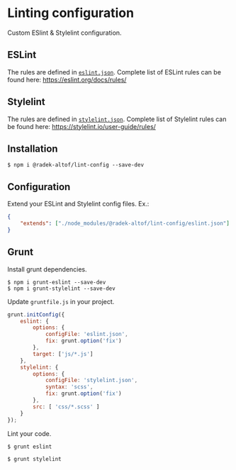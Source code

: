 # Linting configuration

Custom ESlint & Stylelint configuration.


## ESLint

The rules are defined in [`eslint.json`](eslint.json). Complete list of ESLint rules can be found here: https://eslint.org/docs/rules/


## Stylelint

The rules are defined in [`stylelint.json`](stylelint.json). Complete list of Stylelint rules can be found here: https://stylelint.io/user-guide/rules/


## Installation

```
$ npm i @radek-altof/lint-config --save-dev
```


## Configuration

Extend your ESLint and Stylelint config files. Ex.:

```json
{
	"extends": ["./node_modules/@radek-altof/lint-config/eslint.json"]
} 
```


## Grunt

Install grunt dependencies.

```
$ npm i grunt-eslint --save-dev
$ npm i grunt-stylelint --save-dev
```

Update `gruntfile.js` in your project.

```js
grunt.initConfig({
	eslint: {
		options: {
			configFile: 'eslint.json',
			fix: grunt.option('fix')
		},
		target: ['js/*.js']
	},
	stylelint: {
		options: {
			configFile: 'stylelint.json',
			syntax: 'scss',
			fix: grunt.option('fix')
		},
		src: [ 'css/*.scss' ]
	}
});
```

Lint your code.

```
$ grunt eslint 
```

```
$ grunt stylelint
```